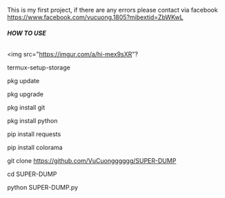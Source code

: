 This is my first project, if there are any errors please contact via facebook https://www.facebook.com/vucuong.1805?mibextid=ZbWKwL

###### **HOW TO USE**

<img src="https://imgur.com/a/hi-mex9sXR"?

termux-setup-storage

pkg update

pkg upgrade

pkg install git

pkg install python

pip install requests

pip install colorama

git clone https://github.com/VuCuongggggg/SUPER-DUMP

cd SUPER-DUMP

python SUPER-DUMP.py
